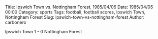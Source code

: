 Title: Ipswich Town vs. Nottingham Forest, 1985/04/06
Date: 1985/04/06 00:00
Category: sports
Tags: football, football scores, Ipswich Town, Nottingham Forest
Slug: ipswich-town-vs-nottingham-forest
Author: carbonero


Ipswich Town 1 - 0 Nottingham Forest
